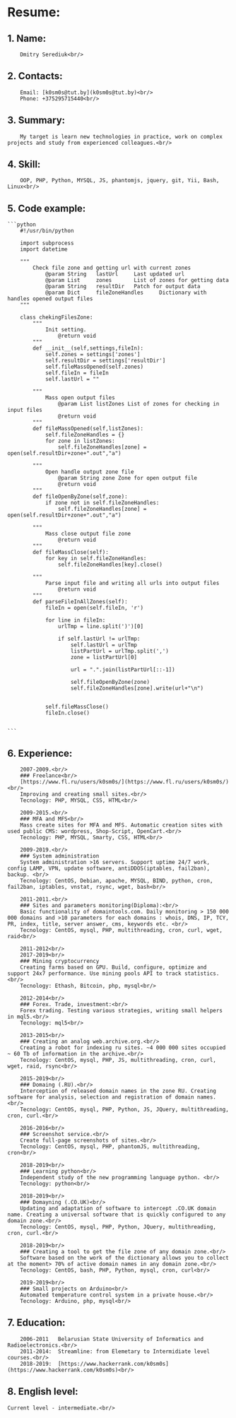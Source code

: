 # Resume:
## 1. 	Name:<br/>
		Dmitry Serediuk<br/>
## 2. 	Contacts:<br/>
		Email: [k0sm0s@tut.by](k0sm0s@tut.by)<br/>
		Phone: +375295715440<br/>
## 3. Summary:<br/>
		My target is learn new technologies in practice, work on complex projects and study from experienced colleagues.<br/>
## 4. Skill:<br/>
		OOP, PHP, Python, MYSQL, JS, phantomjs, jquery, git, Yii, Bash, Linux<br/>
## 5. Code example:<br/>
    ```python
		#!/usr/bin/python

		import subprocess
		import datetime

		"""
			Check file zone and getting url with current zones
				@param String 	lastUrl  	Last updated url
				@param List		zones  		List of zones for getting data
				@param String	resultDir  	Patch for output data
				@param Dict		fileZoneHandles  	Dictionary with handles opened output files
		"""

		class chekingFilesZone:
			"""
				Init setting.
					@return void
			"""
			def __init__(self,settings,fileIn):
				self.zones = settings['zones']
				self.resultDir = settings['resultDir']
				self.fileMassOpened(self.zones)
				self.fileIn = fileIn
				self.lastUrl = ""
			
			"""
				Mass open output files
					@param List listZones List of zones for checking in input files
					@return void
			"""
			def fileMassOpened(self,listZones):
				self.fileZoneHandles = {}
				for zone in listZones:
					self.fileZoneHandles[zone] = open(self.resultDir+zone+".out","a")

			"""
				Open handle output zone file
					@param String zone Zone for open output file
					@return void
			"""			
			def fileOpenByZone(self,zone):
				if zone not in self.fileZoneHandles:
					self.fileZoneHandles[zone] = open(self.resultDir+zone+".out","a")
			
			"""
				Mass close output file zone
					@return void
			"""			
			def fileMassClose(self):
				for key in self.fileZoneHandles:
					self.fileZoneHandles[key].close()

			"""
				Parse input file and writing all urls into output files
					@return void
			"""
			def parseFileInAllZones(self):
				fileIn = open(self.fileIn, 'r')

				for line in fileIn:		
					urlTmp = line.split(')')[0]
					
					if self.lastUrl != urlTmp:
						self.lastUrl = urlTmp
						listPartUrl = urlTmp.split(',')				
						zone = listPartUrl[0]
						
						url = ".".join(listPartUrl[::-1])		

						self.fileOpenByZone(zone)
						self.fileZoneHandles[zone].write(url+"\n")
					
					
				self.fileMassClose()
				fileIn.close()
			

	```

## 6. Experience:<br/>
		2007-2009.<br/>
		### Freelance<br/>
		[https://www.fl.ru/users/k0sm0s/](https://www.fl.ru/users/k0sm0s/)<br/>
		Improving and creating small sites.<br/>
		Tecnology: PHP, MYSQL, CSS, HTML<br/>

		2009-2015.<br/>
		### MFA and MFS<br/>
		Mass create sites for MFA and MFS. Automatic creation sites with used public CMS: wordpress, Shop-Script, OpenCart.<br/>
		Tecnology: PHP, MYSQL, Smarty, CSS, HTML<br/>

		2009-2019.<br/>
		### System administration
		System administration >16 servers. Support uptime 24/7 work, config LAMP, VPN, update software, antiDDOS(iptables, fail2ban), backup. <br/>
		Tecnology: CentOS, Debian, apache, MYSQL, BIND, python, cron, fail2ban, iptables, vnstat, rsync, wget, bash<br/>

		2011-2011.<br/>
		### Sites and parameters monitoring(Diploma):<br/>
		Basic functionality of domaintools.com. Daily monitoring > 150 000 000 domains and >10 parameters for each domains : whois, DNS, IP, TCY, PR, index, title, server answer, cms, keywords etc. <br/>
		Tecnology: CentOS, mysql, PHP, multithreading, cron, curl, wget, raid<br/>

		2011-2012<br/>
		2017-2019<br/>
		### Mining cryptocurrency
		Creating farms based on GPU. Build, configure, optimize and support 24x7 performance. Use mining pools API to track statistics.<br/>
		Tecnology: Ethash, Bitcoin, php, mysql<br/>

		2012-2014<br/>
		### Forex. Trade, investment:<br/>
		Forex trading. Testing various strategies, writing small helpers in mql5.<br/>
		Tecnology: mql5<br/>

		2013-2015<br/>
		### Creating an analog web.archive.org.<br/>
		Creating a robot for indexing ru sites. ~4 000 000 sites occupied ~ 60 Tb of information in the archive.<br/>
		Tecnology: CentOS, mysql, PHP, JS, multithreading, cron, curl, wget, raid, rsync<br/>

		2015-2019<br/>
		### Domaing (.RU).<br/>
		Interception of released domain names in the zone RU. Creating software for analysis, selection and registration of domain names.<br/>
		Tecnology: CentOS, mysql, PHP, Python, JS, JQuery, multithreading, cron, curl.<br/>

		2016-2016<br/>
		### Screenshot service.<br/>
		Create full-page screenshots of sites.<br/>
		Tecnology: CentOS, mysql, PHP, phantomJS, multithreading, cron<br/>

		2018-2019<br/>
		### Learning python<br/>
		Independent study of the new programming language python. <br/>
		Tecnology: python<br/>

		2018-2019<br/>
		### Domayning (.CO.UK)<br/>
		Updating and adaptation of software to intercept .CO.UK domain name. Creating a universal software that is quickly configured to any domain zone.<br/>
		Tecnology: CentOS, mysql, PHP, Python, JQuery, multithreading, cron, curl.<br/>

		2018-2019<br/>
		### Creating a tool to get the file zone of any domain zone.<br/>
		Software based on the work of the dictionary allows you to collect at the moment> 70% of active domain names in any domain zone.<br/>
		Tecnology: CentOS, bash, PHP, Python, mysql, cron, curl<br/>

		2019-2019<br/>
		### Small projects on Arduino<br/>
		Automated temperature control system in a private house.<br/>
		Tecnology: Arduino, php, mysql<br/>

## 7. Education:<br/>
		2006-2011 	Belarusian State University of Informatics and Radioelectronics.<br/>
		2011-2014: 	Streamline: from Elemetary to Intermidiate level courses.<br/>
		2018-2019: 	[https://www.hackerrank.com/k0sm0s](https://www.hackerrank.com/k0sm0s)<br/>
	
## 8. English level:<br/>
	Current level - intermediate.<br/>